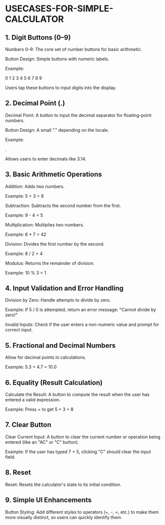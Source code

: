 # USECASES-FOR-SIMPLE-CALCULATOR

## 1. Digit Buttons (0–9)
Numbers 0–9: The core set of number buttons for basic arithmetic.

Button Design: Simple buttons with numeric labels.

Example:

0 1 2 3 4 5 6 7 8 9

Users tap these buttons to input digits into the display.


## 2. Decimal Point (.)
Decimal Point: A button to input the decimal separator for floating-point numbers.

Button Design: A small "." depending on the locale.

Example:

.

Allows users to enter decimals like 3.14.


## 3. Basic Arithmetic Operations
Addition: Adds two numbers.

Example: 5 + 3 = 8

Subtraction: Subtracts the second number from the first.

Example: 9 - 4 = 5

Multiplication: Multiplies two numbers.

Example: 6 * 7 = 42

Division: Divides the first number by the second.

Example: 8 / 2 = 4

Modulus: Returns the remainder of division.

Example: 10 % 3 = 1


## 4. Input Validation and Error Handling
Division by Zero: Handle attempts to divide by zero.

Example: If 5 / 0 is attempted, return an error message: "Cannot divide by zero!"

Invalid Inputs: Check if the user enters a non-numeric value and prompt for correct input.


## 5. Fractional and Decimal Numbers
Allow for decimal points in calculations.

Example: 5.3 + 4.7 = 10.0


## 6. Equality (Result Calculation)
Calculate the Result: A button to compute the result when the user has entered a valid expression.

Example: Press = to get 5 + 3 = 8


## 7. Clear Button
Clear Current Input: A button to clear the current number or operation being entered (like an "AC" or "C" button).

Example: If the user has typed 7 + 5, clicking "C" should clear the input field.


## 8. Reset
Reset: Resets the calculator's state to its initial condition.


## 9. Simple UI Enhancements
Button Styling: Add different styles to operators (+, -, =, etc.) to make them more visually distinct, so users can quickly identify them.  


